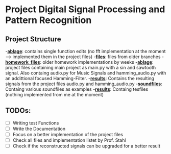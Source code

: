 # Project Digital Signal Processing and Pattern Recognition

## Project Structure
-**[ablage](ablage)**: contains single function edits (no fft implementation at the moment --> implemented them in the project files)
-**[files](files)**: files from older branches
-**[homework_files](homework_files)**: older homework implementations by weeks
-**[ablage](ablage)**: project files containing main project as main.py with a sin and sawtooth signal. Also containg audio.py for Music Signals and hamming_audio.py with an addittional focused Hamming-Filter.
-**[results](results)**: Contains the resulting signals from the project files audio.py and hamming_audio.py
-**[soundfiles](soundfiles)**: Containg various soundfiles as examples
-**[results](results)**: Containg tesfiles (nothing implemented from me at the moment)

## TODOs:
- [ ] Writing test Functions
- [ ] Write the Documentation
- [ ] Focus on a better implementation of the project files
- [ ] Check all files and implementation listet by Prof. Stahl
- [ ] Check if the reconstructed signals can be upgraded for a better result
